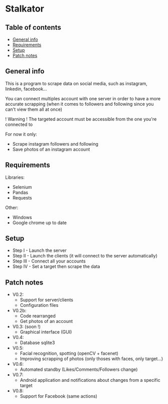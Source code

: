 # Stalkator

## Table of contents
* [General info](#general-info)
* [Requirements](#requirements)
* [Setup](#setup)
* [Patch notes](#patch-notes)

## General info
This is a program to scrape data on social media, such as instagram, linkedin, facebook...

You can connect multiples account with one server in order to have a more accurate scrapping (when it comes to followers and following since you can't view them all at once)

! Warning ! The targeted account must be accessible from the one you're connected to

For now it only:
* Scrape instagram followers and following
* Save photos of an instagram account

## Requirements
Libraries:
* Selenium
* Pandas
* Requests

Other:
* Windows
* Google chrome up to date

## Setup
* Step I - Launch the server
* Step II - Launch the clients (it will connect to the server automatically)
* Step III - Connect all your accounts
* Step IV - Set a target then scrape the data

## Patch notes

* V0.2:
    - Support for server/clients
    - Configuration files
* V0.2b:
    * Code rearranged
    * Get photos of an account
* V0.3: (soon !)
    * Graphical interface (GUI)
* V0.4:
    * Database sqlite3
* V0.5:
    * Facial recognition, spotting (openCV + facenet)
    * Improving scrapping of photos (only thoses with faces, only target...)
* V0.6:
    * Automated standby (Likes/Comments/Followers change)
* V0.7:
    * Android application and notifications about changes from a specific target
* V0.8:
    * Support for Facebook (same actions)
